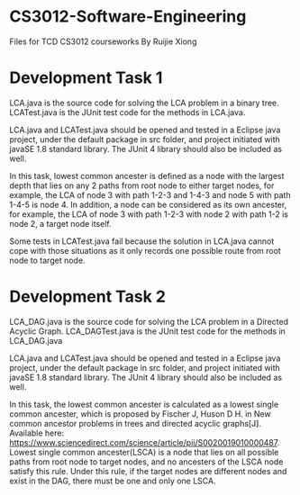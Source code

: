 # CS3012-Software-Engineering
Files for TCD CS3012 courseworks
By Ruijie Xiong

# Development Task 1

LCA.java is the source code for solving the LCA problem in a binary tree.
LCATest.java is the JUnit test code for the methods in LCA.java.

LCA.java and LCATest.java should be opened and tested in a Eclipse java project, under the default package in src folder, and project initiated with javaSE 1.8 standard library. The JUnit 4 library should also be included as well.

In this task, lowest common ancester is defined as a node with the largest depth that lies on any 2 paths from root node to either target nodes, for example, the LCA of node 3 with path 1-2-3 and 1-4-3 and node 5 with path 1-4-5 is node 4. In addition, a node can be considered as its own ancester, for example, the LCA of node 3 with path 1-2-3 with node 2 with path 1-2 is node 2, a target node itself.

Some tests in LCATest.java fail because the solution in LCA.java cannot cope with those situations as it only records one possible route from root node to target node.

# Development Task 2

LCA_DAG.java is the source code for solving the LCA problem in a Directed Acyclic Graph.
LCA_DAGTest.java is the JUnit test code for the methods in LCA_DAG.java

LCA.java and LCATest.java should be opened and tested in a Eclipse java project, under the default package in src folder, and project initiated with javaSE 1.8 standard library. The JUnit 4 library should also be included as well.

In this task, the lowest common ancester is calculated as a lowest single common ancester, which is proposed by Fischer J, Huson D H. in New common ancestor problems in trees and directed acyclic graphs[J]. Available here: https://www.sciencedirect.com/science/article/pii/S0020019010000487. Lowest single common ancester(LSCA) is a node that lies on all possible paths from root node to target nodes, and no ancesters of the LSCA node satisfy this rule. Under this rule, if the target nodes are different nodes and exist in the DAG, there must be one and only one LSCA.

